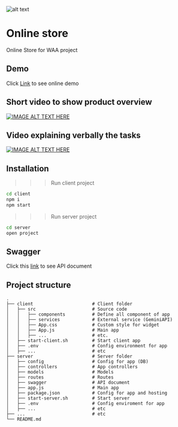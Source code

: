 ![alt text](./client/graphic/ss01.png)


# Online store
Online Store for WAA project

## Demo

Click [Link](https://zealous-mushroom-0042a8d1e.5.azurestaticapps.net/) to see online demo

## Short video to show product overview
[![IMAGE ALT TEXT HERE](https://img.youtube.com/vi/w4TOjGfZYXw/0.jpg)](https://www.youtube.com/watch?v=w4TOjGfZYXw)

## Video explaining verbally the tasks
[![IMAGE ALT TEXT HERE](https://img.youtube.com/vi/d2bodg2xvI0/0.jpg)](https://www.youtube.com/watch?v=d2bodg2xvI0)

## Installation

 >>> Run client project

 ```bash
 cd client
 npm i
 npm start
 ```

 >>> Run server project

 ```bash
 cd server
 open project
 ```

## Swagger 
Click this [link](https://mini-online-market-bngbdjhuand6cscg.westus-01.azurewebsites.net/swagger-ui/index.html#/) to see API document

## Project structure
```
.
├── client                      # Client folder
│   ├── src                     # Source code
│   │   ├── components          # Define all component of app
│   │   ├── services            # External service (GeminiAPI)
│   │   ├── App.css             # Custom style for widget
│   │   ├── App.js              # Main app
│   │   ├── ...                 # etc.
│   ├── start-client.sh         # Start client app
│   ├── .env                    # Config environment for app
│   ├── ...                     # etc
├── server                      # Server folder
│   ├── config                  # Config for app (DB)
│   ├── controllers             # App controllers
│   ├── models                  # Models
│   ├── routes                  # Routes
│   ├── swagger                 # API document
│   ├── app.js                  # Main app
│   ├── package.json            # Config for app and hosting
│   ├── start-server.sh         # Start server
│   ├── .env                    # Config enviroment for app
│   ├── ...                     # etc
├── ...                         # etc
└── README.md
```
